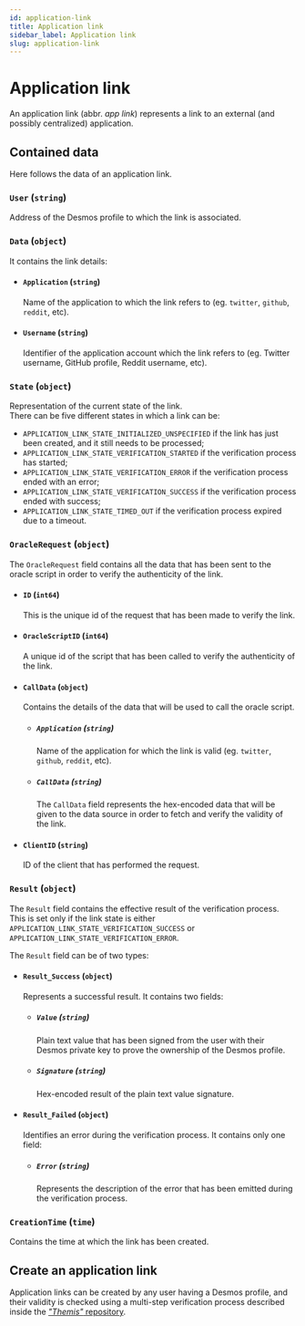 ```yaml
---
id: application-link
title: Application link
sidebar_label: Application link
slug: application-link
---
```


# Application link
An application link (abbr. _app link_) represents a link to an external (and possibly centralized) application.

## Contained data
Here follows the data of an application link.

### `User` (`string`)
Address of the Desmos profile to which the link is associated. 

### `Data` (`object`)
It contains the link details:

- #### `Application` (`string`)
  Name of the application to which the link refers to (eg. `twitter`, `github`, `reddit`, etc). 

- #### `Username` (`string`)
  Identifier of the application account which the link refers to (eg. Twitter username, GitHub profile, Reddit username, etc).

### `State` (`object`)
Representation of the current state of the link.  
There can be five different states in which a link can be: 

- `APPLICATION_LINK_STATE_INITIALIZED_UNSPECIFIED` if the link has just been created, and it still needs to be processed; 
- `APPLICATION_LINK_STATE_VERIFICATION_STARTED` if the verification process has started; 
- `APPLICATION_LINK_STATE_VERIFICATION_ERROR` if the verification process ended with an error; 
- `APPLICATION_LINK_STATE_VERIFICATION_SUCCESS` if the verification process ended with success;
- `APPLICATION_LINK_STATE_TIMED_OUT` if the verification process expired due to a timeout. 

### `OracleRequest` (`object`)
The `OracleRequest` field contains all the data that has been sent to the oracle script in order to verify the authenticity of the link. 

- #### `ID` (`int64`)
  This is the unique id of the request that has been made to verify the link. 

- #### `OracleScriptID` (`int64`)
  A unique id of the script that has been called to verify the authenticity of the link. 

- #### `CallData` (`object`)
  Contains the details of the data that will be used to call the oracle script. 

  - ##### `Application` (`string`)
    Name of the application for which the link is valid (eg. `twitter`, `github`, `reddit`, etc). 

  - ##### `CallData` (`string`)
    The `CallData` field represents the hex-encoded data that will be given to the data source in order to fetch and verify the validity of the link. 

- #### `ClientID` (`string`)
    ID of the client that has performed the request.

### `Result` (`object`)
The `Result` field contains the effective result of the verification process. This is set only if the link state is either `APPLICATION_LINK_STATE_VERIFICATION_SUCCESS` or `APPLICATION_LINK_STATE_VERIFICATION_ERROR`. 

The `Result` field can be of two types:
- #### `Result_Success` (`object`)
  Represents a successful result. It contains two fields: 
      
  - ##### `Value` (`string`)
    Plain text value that has been signed from the user with their Desmos private key to prove the ownership of the Desmos profile. 

  - ##### `Signature` (`string`)
    Hex-encoded result of the plain text value signature. 
    
- #### `Result_Failed` (`object`)
  Identifies an error during the verification process. It contains only one field:

  - ##### `Error` (`string`)
    Represents the description of the error that has been emitted during the verification process.

### `CreationTime` (`time`)
Contains the time at which the link has been created. 

## Create an application link
Application links can be created by any user having a Desmos profile, and their validity is checked using a multi-step verification process described inside the [_"Themis"_ repository](https://github.com/desmos-labs/themis). 
